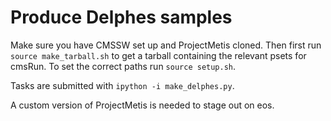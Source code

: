 # Produce Delphes samples

Make sure you have CMSSW set up and ProjectMetis cloned.
Then first run `source make_tarball.sh` to get a tarball containing the relevant psets for cmsRun.
To set the correct paths run `source setup.sh`.

Tasks are submitted with `ipython -i make_delphes.py`.


A custom version of ProjectMetis is needed to stage out on eos.

